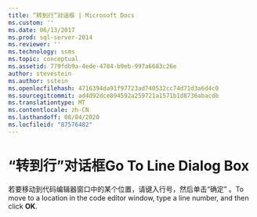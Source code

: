 ```yaml
---
title: “转到行”对话框 | Microsoft Docs
ms.custom: ''
ms.date: 06/13/2017
ms.prod: sql-server-2014
ms.reviewer: ''
ms.technology: ssms
ms.topic: conceptual
ms.assetid: 779fdb9a-4ede-4784-b9eb-997a6683c26e
author: stevestein
ms.author: sstein
ms.openlocfilehash: 4716394da91f97723ad740532cc74d71d3a6d4c0
ms.sourcegitcommit: ad4d92dce894592a259721a1571b1d8736abacdb
ms.translationtype: MT
ms.contentlocale: zh-CN
ms.lasthandoff: 08/04/2020
ms.locfileid: "87576482"
---
```

# <a name="go-to-line-dialog-box"></a><span data-ttu-id="9d574-102">“转到行”对话框</span><span class="sxs-lookup"><span data-stu-id="9d574-102">Go To Line Dialog Box</span></span>
  <span data-ttu-id="9d574-103">若要移动到代码编辑器窗口中的某个位置，请键入行号，然后单击“确定”  。</span><span class="sxs-lookup"><span data-stu-id="9d574-103">To move to a location in the code editor window, type a line number, and then click **OK**.</span></span>  
